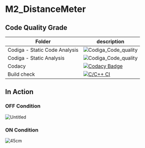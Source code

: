 # M2_DistanceMeter

## Code Quality Grade
Folder        | description
--------------| ----------------------------------------------
Codiga - Static Code Analysis         |  ![Codiga_Code_quality](https://api.codiga.io/project/33136/score/svg)
Codiga - Static Analysis         |  ![Codiga_Code_quality](https://api.codiga.io/project/33136/status/svg)
Codacy |[![Codacy Badge](https://app.codacy.com/project/badge/Grade/cb5afe9ce0854e8984f85633ad6c5680)](https://www.codacy.com/gh/NiteshKanna81/M2_DistanceMeter/dashboard?utm_source=github.com&amp;utm_medium=referral&amp;utm_content=NiteshKanna81/M2_DistanceMeter&amp;utm_campaign=Badge_Grade)
Build check | [![C/C++ CI](https://github.com/NiteshKanna81/M2_DistanceMeter/actions/workflows/c-cpp.yml/badge.svg)](https://github.com/NiteshKanna81/M2_DistanceMeter/actions/workflows/c-cpp.yml)

## In Action
### OFF Condition
![Untitled](https://user-images.githubusercontent.com/101510031/164955209-57d6fb34-5892-423c-a8f4-995b49907dcc.png)
### ON Condition
![45cm](https://user-images.githubusercontent.com/101510031/164955223-94f92d44-032f-4dc9-bef9-7767224d0f17.png)
